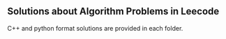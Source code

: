 ## Solutions about Algorithm Problems in Leecode

C++ and python format solutions are provided in each folder.